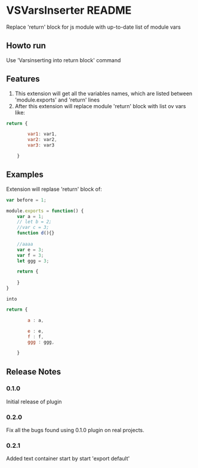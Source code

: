 # VSVarsInserter README

Replace 'return' block for js module with up-to-date list of module vars

## Howto run
Use 'Varsinserting into return block' command

## Features

1) This extension will get all the variables names, which are listed between 'module.exports' and 'return' lines
2) After this extension will replace module 'return' block with list ov vars like:
```javascript
return {

        var1: var1,
        var2: var2,
        var3: var3

	}
```

## Examples

Extension will replase 'return' block of:
```javascript
var before = 1;

module.exports = function() {
    var a = 1;
    // let b = 2;
    //var c = 3;
    function d(){}
    
    //aaaa
    var e = 3;
    var f = 3;
    let ggg = 3;

    return {
    
    }
}
```

    into
```javascript
return {

		a : a,

		e : e,
		f : f,
		ggg : ggg,

	}
```

## Release Notes

### 0.1.0
Initial release of plugin

### 0.2.0
Fix all the bugs found using 0.1.0 plugin on real projects.

### 0.2.1
Added text container start by start 'export default'